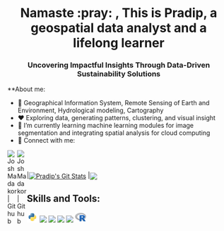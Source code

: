 <h1 align="center"> Namaste :pray: , This is Pradip, a geospatial data analyst and a lifelong learner </h1>
<h3 align="center"> Uncovering Impactful Insights Through Data-Driven Sustainability Solutions</h3>

**About me:
- 💼 Geographical Information System, Remote Sensing of Earth and Environment, Hydrological modeling, Cartography
- ❤️ Exploring data, generating patterns, clustering, and visual insight  
- 🌱 I’m currently learning machine learning modules for image segmentation and integrating spatial analysis for cloud computing   
- 🤳 Connect with me: 
<a href="https://github.com/pradipstha"> 
    <img align="left" alt="JoshMadakor | Github" width="22px" src="https://cdn.jsdelivr.net/npm/simple-icons@v3/icons/github.svg" />
  <a href="https://linkedin.com/in/pradipsthas"> 
    <img align="left" alt="JoshMadakor | Github" width="22px" src="https://cdn.jsdelivr.net/npm/simple-icons@v3/icons/linkedin.svg" />
</br>
  </br>

|<a href="https://github.com/pradipstha/github-readme-stats"><img align="center" src="https://github-readme-stats.vercel.app/api?username=pradipstha&show_icons=true&include_all_commits=true&theme=buefy&hide_border=true" alt="Pradip's Git Stats" /></a> 
|<a href="https://github.com/pradipstha/github-readme-stats"><img align="center" src="https://github-readme-stats.vercel.app/api/top-langs/?username=pradipstha&layout=compact&theme=buefy&hide_border=true" /></a> 

## Skills and Tools:
<code><img height="25" alt="javascript" src="https://raw.githubusercontent.com/github/explore/80688e429a7d4ef2fca1e82350fe8e3517d3494d/topics/python/python.png"></code>
![](https://img.shields.io/badge/MachineLearning-Supervised-informational?style=flat&logoColor=white&color=2CD4A7)
![](https://img.shields.io/badge/MachineLearning-Unsupervised-informational?style=flat&logoColor=white&color=2CD4A7)
![](https://img.shields.io/badge/DataViz-Plotly-informational?style=flat&logo=plotly&logoColor=white&color=2CD4A7)
![](https://img.shields.io/badge/DataViz-Seaborn-informational?style=flat&logoColor=white&color=2CD4A7)
<code><img height="25" alt="typescript" src="https://raw.githubusercontent.com/github/explore/80688e429a7d4ef2fca1e82350fe8e3517d3494d/topics/r/r.png"></code>
